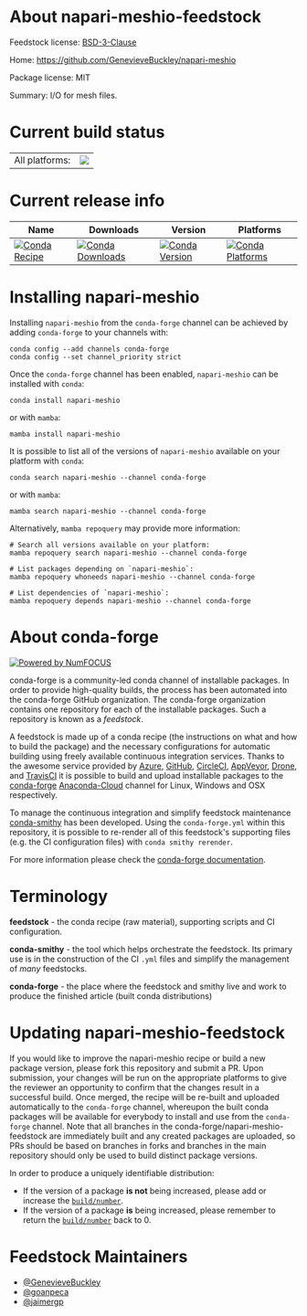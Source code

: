 About napari-meshio-feedstock
=============================

Feedstock license: [BSD-3-Clause](https://github.com/conda-forge/napari-meshio-feedstock/blob/main/LICENSE.txt)

Home: https://github.com/GenevieveBuckley/napari-meshio

Package license: MIT

Summary: I/O for mesh files.

Current build status
====================


<table><tr><td>All platforms:</td>
    <td>
      <a href="https://dev.azure.com/conda-forge/feedstock-builds/_build/latest?definitionId=19016&branchName=main">
        <img src="https://dev.azure.com/conda-forge/feedstock-builds/_apis/build/status/napari-meshio-feedstock?branchName=main">
      </a>
    </td>
  </tr>
</table>

Current release info
====================

| Name | Downloads | Version | Platforms |
| --- | --- | --- | --- |
| [![Conda Recipe](https://img.shields.io/badge/recipe-napari--meshio-green.svg)](https://anaconda.org/conda-forge/napari-meshio) | [![Conda Downloads](https://img.shields.io/conda/dn/conda-forge/napari-meshio.svg)](https://anaconda.org/conda-forge/napari-meshio) | [![Conda Version](https://img.shields.io/conda/vn/conda-forge/napari-meshio.svg)](https://anaconda.org/conda-forge/napari-meshio) | [![Conda Platforms](https://img.shields.io/conda/pn/conda-forge/napari-meshio.svg)](https://anaconda.org/conda-forge/napari-meshio) |

Installing napari-meshio
========================

Installing `napari-meshio` from the `conda-forge` channel can be achieved by adding `conda-forge` to your channels with:

```
conda config --add channels conda-forge
conda config --set channel_priority strict
```

Once the `conda-forge` channel has been enabled, `napari-meshio` can be installed with `conda`:

```
conda install napari-meshio
```

or with `mamba`:

```
mamba install napari-meshio
```

It is possible to list all of the versions of `napari-meshio` available on your platform with `conda`:

```
conda search napari-meshio --channel conda-forge
```

or with `mamba`:

```
mamba search napari-meshio --channel conda-forge
```

Alternatively, `mamba repoquery` may provide more information:

```
# Search all versions available on your platform:
mamba repoquery search napari-meshio --channel conda-forge

# List packages depending on `napari-meshio`:
mamba repoquery whoneeds napari-meshio --channel conda-forge

# List dependencies of `napari-meshio`:
mamba repoquery depends napari-meshio --channel conda-forge
```


About conda-forge
=================

[![Powered by
NumFOCUS](https://img.shields.io/badge/powered%20by-NumFOCUS-orange.svg?style=flat&colorA=E1523D&colorB=007D8A)](https://numfocus.org)

conda-forge is a community-led conda channel of installable packages.
In order to provide high-quality builds, the process has been automated into the
conda-forge GitHub organization. The conda-forge organization contains one repository
for each of the installable packages. Such a repository is known as a *feedstock*.

A feedstock is made up of a conda recipe (the instructions on what and how to build
the package) and the necessary configurations for automatic building using freely
available continuous integration services. Thanks to the awesome service provided by
[Azure](https://azure.microsoft.com/en-us/services/devops/), [GitHub](https://github.com/),
[CircleCI](https://circleci.com/), [AppVeyor](https://www.appveyor.com/),
[Drone](https://cloud.drone.io/welcome), and [TravisCI](https://travis-ci.com/)
it is possible to build and upload installable packages to the
[conda-forge](https://anaconda.org/conda-forge) [Anaconda-Cloud](https://anaconda.org/)
channel for Linux, Windows and OSX respectively.

To manage the continuous integration and simplify feedstock maintenance
[conda-smithy](https://github.com/conda-forge/conda-smithy) has been developed.
Using the ``conda-forge.yml`` within this repository, it is possible to re-render all of
this feedstock's supporting files (e.g. the CI configuration files) with ``conda smithy rerender``.

For more information please check the [conda-forge documentation](https://conda-forge.org/docs/).

Terminology
===========

**feedstock** - the conda recipe (raw material), supporting scripts and CI configuration.

**conda-smithy** - the tool which helps orchestrate the feedstock.
                   Its primary use is in the construction of the CI ``.yml`` files
                   and simplify the management of *many* feedstocks.

**conda-forge** - the place where the feedstock and smithy live and work to
                  produce the finished article (built conda distributions)


Updating napari-meshio-feedstock
================================

If you would like to improve the napari-meshio recipe or build a new
package version, please fork this repository and submit a PR. Upon submission,
your changes will be run on the appropriate platforms to give the reviewer an
opportunity to confirm that the changes result in a successful build. Once
merged, the recipe will be re-built and uploaded automatically to the
`conda-forge` channel, whereupon the built conda packages will be available for
everybody to install and use from the `conda-forge` channel.
Note that all branches in the conda-forge/napari-meshio-feedstock are
immediately built and any created packages are uploaded, so PRs should be based
on branches in forks and branches in the main repository should only be used to
build distinct package versions.

In order to produce a uniquely identifiable distribution:
 * If the version of a package **is not** being increased, please add or increase
   the [``build/number``](https://docs.conda.io/projects/conda-build/en/latest/resources/define-metadata.html#build-number-and-string).
 * If the version of a package **is** being increased, please remember to return
   the [``build/number``](https://docs.conda.io/projects/conda-build/en/latest/resources/define-metadata.html#build-number-and-string)
   back to 0.

Feedstock Maintainers
=====================

* [@GenevieveBuckley](https://github.com/GenevieveBuckley/)
* [@goanpeca](https://github.com/goanpeca/)
* [@jaimergp](https://github.com/jaimergp/)

